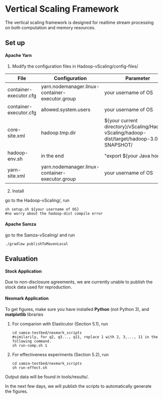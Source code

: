# Vertical Scaling Framework

The vertical scaling framework is designed for realtime stream processing on both computation and memory resources.

## Set up

#### Apache Yarn

1. Modify the configuration files in Hadoop-vScaling/config-files/

| File                   | Configuration                                   | Parameter                                                    |
| ---------------------- | ----------------------------------------------- | ------------------------------------------------------------ |
| container-executor.cfg | yarn.nodemanager.linux-container-executor.group | your username of OS                                          |
| container-executor.cfg | allowed.system.users                            | your username of OS                                          |
| core-site.xml          | hadoop.tmp.dir                                  | ${your current directory}/vScaling/Hadoop-vScaling/hadoop-dist/target/hadoop-3.0.0-SNAPSHOT/ |
| hadoop-env.sh          | in the end                                      | "export ${your Java home}                                    |
| yarn-site.xml          | yarn.nodemanager.linux-container-executor.group | your username of OS                                          |

2. Install

go to the Hadoop-vScaling/, run

```shell
sh setup.sh ${your username of OS}
#no worry about the hadoop-dist compile error
```



#### Apache Samza

go to the Samza-vScaling/ and run

```shell
./gradlew publishToMavenLocal
```



## Evaluation

#### Stock Application

Due to non-disclosure agreements, we are currently unable to publish the stock data used for reproduction.



#### Nexmark Application

To get figures, make sure you have installed **Python** (not Python 3), and **matplotlib** libraries

1. For comparion with Elasticutor (Section 5.1), run

   ```shell
   cd samza-testbed/nexmark_scripts
   #similarily, for q2, q3..., q11, replace 1 with 2, 3,..., 11 in the following command.
   sh run-comp.sh 1
   ```

   

2. For effectiveness experiments (Section 5.2), run

   ```shell
   cd samza-testbed/nexmark_scripts
   sh run-effect.sh
   ```



Output data will be found in tools/results/.

In the next few days, we will publish the scripts to automatically generate the figures.

